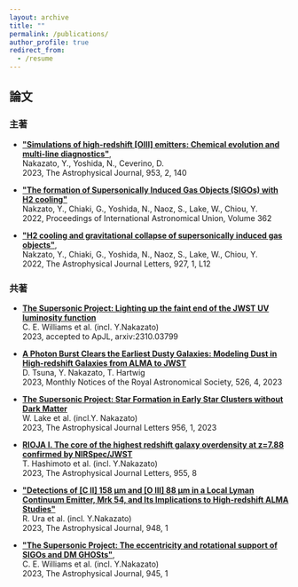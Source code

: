 ```yaml
---
layout: archive
title: ""
permalink: /publications/
author_profile: true
redirect_from:
  - /resume
---
```


## 論文
### 主著 
* __["Simulations of high-redshift [OIII] emitters: Chemical evolution and multi-line diagnostics"](https://ui.adsabs.harvard.edu/abs/2023ApJ...953..140N/abstract)__,  
  Nakazato, Y., Yoshida, N., Ceverino, D.  
  2023, The Astrophysical Journal, 953, 2, 140  

* __["The formation of Supersonically Induced Gas Objects (SIGOs) with H2 cooling"](https://ui.adsabs.harvard.edu/abs/2023IAUS..362...45N/abstract)__  
  Nakzato, Y., Chiaki, G., Yoshida, N., Naoz, S., Lake, W., Chiou, Y.    
 2022, Proceedings of International Astronomical Union, Volume 362
 
* __["H2 cooling and gravitational collapse of supersonically induced gas objects"](https://ui.adsabs.harvard.edu/abs/2022ApJ...927L..12N/abstract)__,  
 Nakzato, Y., Chiaki, G., Yoshida, N., Naoz, S., Lake, W., Chiou, Y.    
 2022, The Astrophysical Journal Letters, 927, 1, L12
 
### 共著  
* __[The Supersonic Project: Lighting up the faint end of the JWST UV luminosity function](https://ui.adsabs.harvard.edu/abs/2023arXiv231003799W/abstract)__  
C. E. Williams et al. (incl. Y.Nakazato)  
2023, accepted to ApJL, arxiv:2310.03799  

* __[A Photon Burst Clears the Earliest Dusty Galaxies: Modeling Dust in High-redshift Galaxies from ALMA to JWST](https://ui.adsabs.harvard.edu/abs/2023MNRAS.526.4801T/abstract)__  
D. Tsuna, Y. Nakazato, T. Hartwig  
2023, Monthly Notices of the Royal Astronomical Society, 526, 4, 2023  

* __[The Supersonic Project: Star Formation in Early Star
Clusters without Dark Matter](https://ui.adsabs.harvard.edu/abs/2023ApJ...956L...7L/abstract)__  
W. Lake et al. (incl.Y. Nakazato)  
2023, The Astrophysical Journal Letters 956, 1, 2023
  
* __[RIOJA I. The core of the highest redshift galaxy overdensity at z=7.88 confirmed by NIRSpec/JWST](https://ui.adsabs.harvard.edu/abs/2023arXiv230504741H/abstract)__  
T. Hashimoto et al. (incl. Y.Nakazato)  
 2023, The Astrophysical Journal Letters, 955, 8
 
 
* __["Detections of [C II] 158 μm and [O III] 88 μm in a Local Lyman Continuum Emitter, Mrk 54, and Its Implications to High-redshift ALMA Studies"](https://ui.adsabs.harvard.edu/abs/2023ApJ...948....3U/abstract)__   
R. Ura et al. (incl. Y.Nakazato)  
 2023, The Astrophysical Journal, 948, 1
 
 
* __["The Supersonic Project: The eccentricity and rotational support of SIGOs and DM GHOSts"](https://ui.adsabs.harvard.edu/abs/2022arXiv221102066W/abstract)__,  
C. E. Williams et al. (incl. Y.Nakazato)  
2023, The Astrophysical Journal, 945, 1 </span>

